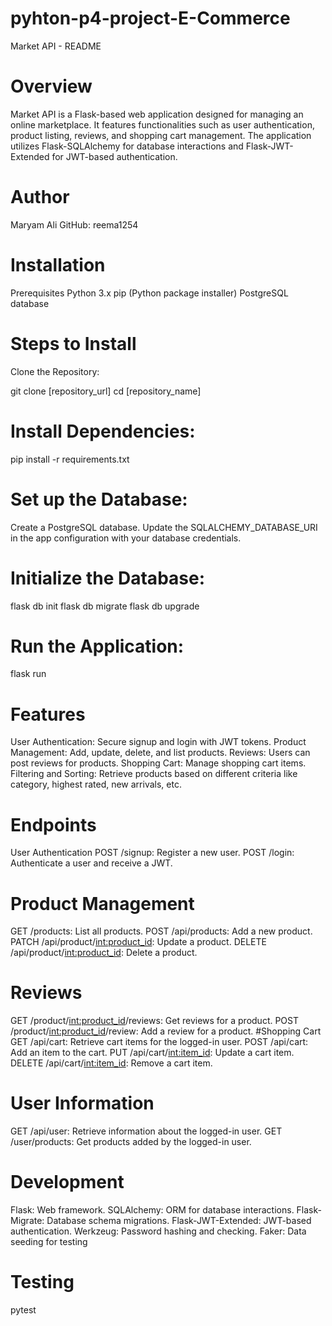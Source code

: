 # pyhton-p4-project-E-Commerce
Market API - README
# Overview
Market API is a Flask-based web application designed for managing an online marketplace. It features functionalities such as user authentication, product listing, reviews, and shopping cart management. The application utilizes Flask-SQLAlchemy for database interactions and Flask-JWT-Extended for JWT-based authentication.

# Author
Maryam Ali
GitHub: reema1254

# Installation
Prerequisites
Python 3.x
pip (Python package installer)
PostgreSQL database
# Steps to Install
Clone the Repository:

git clone [repository_url]
cd [repository_name]

# Install Dependencies:

pip install -r requirements.txt
# Set up the Database:

Create a PostgreSQL database.
Update the SQLALCHEMY_DATABASE_URI in the app configuration with your database credentials.

# Initialize the Database:



flask db init
flask db migrate
flask db upgrade
# Run the Application:
flask run

# Features

User Authentication: Secure signup and login with JWT tokens.
Product Management: Add, update, delete, and list products.
Reviews: Users can post reviews for products.
Shopping Cart: Manage shopping cart items.
Filtering and Sorting: Retrieve products based on different criteria like category, highest rated, new arrivals, etc.

# Endpoints
User Authentication
POST /signup: Register a new user.
POST /login: Authenticate a user and receive a JWT.
# Product Management
GET /products: List all products.
POST /api/products: Add a new product.
PATCH /api/product/<int:product_id>: Update a product.
DELETE /api/product/<int:product_id>: Delete a product.
# Reviews
GET /product/<int:product_id>/reviews: Get reviews for a product.
POST /product/<int:product_id>/review: Add a review for a product.
#Shopping Cart
GET /api/cart: Retrieve cart items for the logged-in user.
POST /api/cart: Add an item to the cart.
PUT /api/cart/<int:item_id>: Update a cart item.
DELETE /api/cart/<int:item_id>: Remove a cart item.
# User Information
GET /api/user: Retrieve information about the logged-in user.
GET /user/products: Get products added by the logged-in user.
# Development
Flask: Web framework.
SQLAlchemy: ORM for database interactions.
Flask-Migrate: Database schema migrations.
Flask-JWT-Extended: JWT-based authentication.
Werkzeug: Password hashing and checking.
Faker: Data seeding for testing

# Testing
   pytest
  
